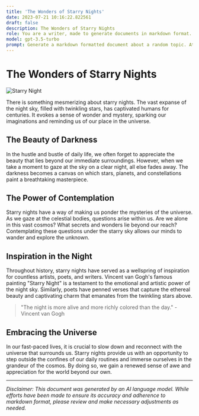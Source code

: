 ```yaml
---
title: 'The Wonders of Starry Nights'
date: 2023-07-21 10:16:22.822561
draft: false
description: The Wonders of Starry Nights
role: You are a writer, made to generate documents in markdown format. It is very important that all of the documents you generate are in valid markdown format.
model: gpt-3.5-turbo
prompt: Generate a markdown formatted document about a random topic. At the bottom, include a disclaimer explaining that the document was generated by you. The first line of the document should be the title. Make sure that the entire document is in proper markdown format, using a mix of various tags to make the document visually appealing.
---
```


# The Wonders of Starry Nights

![Starry Night](https://example.com/starry_night.jpg)

There is something mesmerizing about starry nights. The vast expanse of the night sky, filled with twinkling stars, has captivated humans for centuries. It evokes a sense of wonder and mystery, sparking our imaginations and reminding us of our place in the universe.

## The Beauty of Darkness

In the hustle and bustle of daily life, we often forget to appreciate the beauty that lies beyond our immediate surroundings. However, when we take a moment to gaze at the sky on a clear night, all else fades away. The darkness becomes a canvas on which stars, planets, and constellations paint a breathtaking masterpiece.

## The Power of Contemplation

Starry nights have a way of making us ponder the mysteries of the universe. As we gaze at the celestial bodies, questions arise within us. Are we alone in this vast cosmos? What secrets and wonders lie beyond our reach? Contemplating these questions under the starry sky allows our minds to wander and explore the unknown.

## Inspiration in the Night

Throughout history, starry nights have served as a wellspring of inspiration for countless artists, poets, and writers. Vincent van Gogh's famous painting "Starry Night" is a testament to the emotional and artistic power of the night sky. Similarly, poets have penned verses that capture the ethereal beauty and captivating charm that emanates from the twinkling stars above.

> "The night is more alive and more richly colored than the day." - Vincent van Gogh

## Embracing the Universe

In our fast-paced lives, it is crucial to slow down and reconnect with the universe that surrounds us. Starry nights provide us with an opportunity to step outside the confines of our daily routines and immerse ourselves in the grandeur of the cosmos. By doing so, we gain a renewed sense of awe and appreciation for the world beyond our own.

---

*Disclaimer: This document was generated by an AI language model. While efforts have been made to ensure its accuracy and adherence to markdown format, please review and make necessary adjustments as needed.*